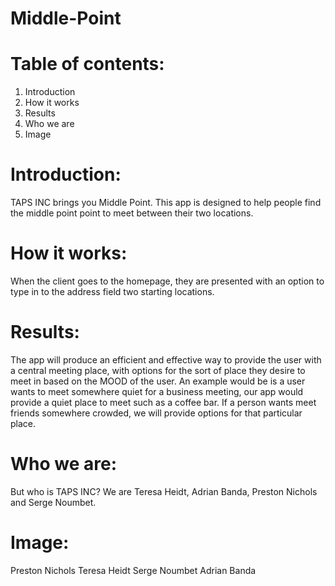# Middle-Point

# Table of contents:
1. Introduction
2. How it works
3. Results
4. Who we are
5. Image
# Introduction:
TAPS INC brings you Middle Point. This app is designed to help people find the middle point point to meet between their two locations.
# How it works: 
When the client goes to the homepage, they are presented with an option to type in to the address field two starting locations.
# Results:
The app will produce an efficient and effective way to provide the user with a central meeting place, with options for the sort of place they desire to meet in based on the MOOD of the user. An example would be is a user wants to meet somewhere quiet for a business meeting, our app would provide a quiet place to meet such as a coffee bar. If a person wants meet friends somewhere crowded, we will provide options for that particular place.
# Who we are:
But who is TAPS INC? We are Teresa Heidt, Adrian Banda, Preston Nichols and Serge Noumbet. 
# Image:


Preston Nichols
Teresa Heidt
Serge Noumbet
Adrian Banda
